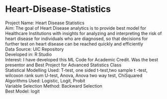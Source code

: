 # Heart-Disease-Statistics
Project Name: Heart Disease Statistics <br />
Aim: The goal of Heart Disease analytics is to provide best model for Healthcare Institutions with insights for analyzing and interpreting the risk of heart disease for individuals who are diagnosed, so that decisions for further test on heart disease can be reached quickly and efficiently <br />
Data Source: UIC Repository <br />
Developed in: R Studio <br />
Interest: I have developed this ML Code for Academic Credit. Was the best presentor and Best Project for Advanced Statistics Class <br />
Statistical Modelling Used: T-test, one sided t-test,two sample t -test, wilcoxon rank sum U-test, Anova, Anova two way test, ChiSquared <br />
Algorithms Used: Logistic, Logit, Probit <br />
Variable Selection Method: Backward Selection <br />
Best Model: logit <br />
